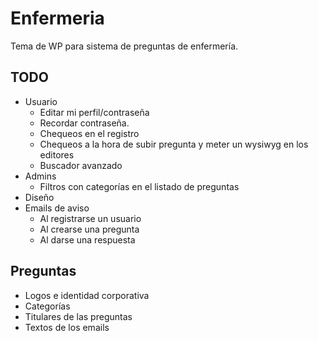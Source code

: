 # Enfermeria
Tema de WP para sistema de preguntas de enfermería.

## TODO

* Usuario
    * Editar mi perfil/contraseña
    * Recordar contraseña.
    * Chequeos en el registro
    * Chequeos a la hora de subir pregunta y meter un wysiwyg en los editores
    * Buscador avanzado
* Admins
    * Filtros con categorías en el listado de preguntas
* Diseño
* Emails de aviso
    * Al registrarse un usuario
    * Al crearse una pregunta
    * Al darse una respuesta

## Preguntas

* Logos e identidad corporativa
* Categorías
* Titulares de las preguntas
* Textos de los emails
